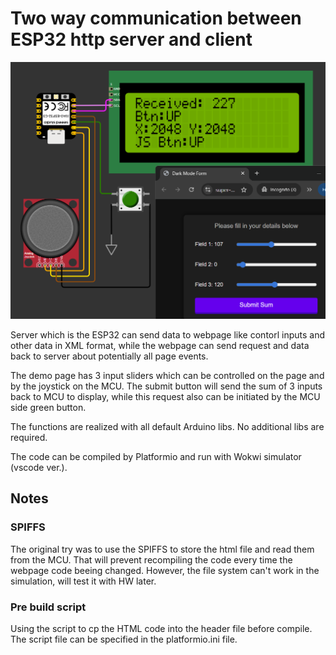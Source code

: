# Two way communication between ESP32 http server and client

![Screenshot](Screenshot.png)

Server which is the ESP32 can send data to webpage like contorl inputs and other data in XML format, while the webpage can send request and data back to server about potentially all page events.

The demo page has 3 input sliders which can be controlled on the page and by the joystick on the MCU. The submit button will send the sum of 3 inputs back to MCU to display, while this request also can be initiated by the MCU side green button. 

The functions are realized with all default Arduino libs. No additional libs are required. 

The code can be compiled by Platformio and run with Wokwi simulator (vscode ver.).

## Notes
### SPIFFS
The original try was to use the SPIFFS to store the html file and read them from the MCU. That will prevent recompiling the code every time the webpage code beeing changed. However, the file system can't work in the simulation, will test it with HW later.
### Pre build script
Using the script to cp the HTML code into the header file before compile. The script file can be specified in the platformio.ini file. 